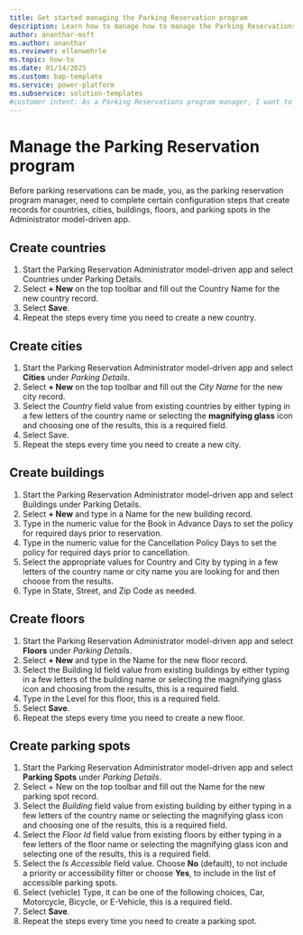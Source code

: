 ```yaml
---
title: Get started managing the Parking Reservation program
description: Learn how to manage how to manage the Parking Reservations app
author: ananthar-msft
ms.author: ananthar
ms.reviewer: ellenwehrle
ms.topic: how-to
ms.date: 01/14/2025
ms.custom: bap-template
ms.service: power-platform
ms.subservice: solution-templates
#customer intent: As a Parking Reservations program manager, I want to learn how to administrate the Parking Reservations program so that I can effectively manage parking spaces for people who need them.
---
```


# Manage the Parking Reservation program

Before parking reservations can be made, you, as the parking reservation program manager, need to complete certain configuration steps that create records for countries, cities, buildings, floors, and parking spots in the Administrator model-driven app.

## Create countries

1. Start the Parking Reservation Administrator model-driven app and select Countries under Parking Details.
1. Select **+ New** on the top toolbar and fill out the Country Name for the new country record.
1. Select **Save**.
1. Repeat the steps every time you need to create a new country.

## Create cities

1. Start the Parking Reservation Administrator model-driven app and select **Cities** under *Parking Details*.
1. Select **+ New** on the top toolbar and fill out the *City Name* for the new city record.
1. Select the *Country* field value from existing countries by either typing in a few letters of the country name or selecting the **magnifying glass** icon and choosing one of the results, this is a required field.
1. Select Save.
1. Repeat the steps every time you need to create a new city.

## Create buildings

1. Start the Parking Reservation Administrator model-driven app and select Buildings under Parking Details.
1. Select **+ New** and type in a Name for the new building record.
1. Type in the numeric value for the Book in Advance Days to set the policy for required days prior to reservation.
1. Type in the numeric value for the Cancellation Policy Days to set the policy for required days prior to cancellation.
1. Select the appropriate values for Country and City by typing in a few letters of the country name or city name you are looking for and then choose from the results.
1. Type in State, Street, and Zip Code as needed.

## Create floors

1. Start the Parking Reservation Administrator model-driven app and select **Floors** under *Parking Details*.
1. Select **+ New** and type in the Name for the new floor record.
1. Select the Building Id field value from existing buildings by either typing in a few letters of the building name or selecting the magnifying glass icon and choosing from the results, this is a required field.
1. Type in the Level for this floor, this is a required field.
1. Select **Save**.
1. Repeat the steps every time you need to create a new floor.

## Create parking spots

1. Start the Parking Reservation Administrator model-driven app and select **Parking Spots** under *Parking Details*.
1. Select + New on the top toolbar and fill out the Name for the new parking spot record.
1. Select the *Building* field value from existing building by either typing in a few letters of the country name or selecting the magnifying glass icon and choosing one of the results, this is a required field.
1. Select the *Floor Id* field value from existing floors by either typing in a few letters of the floor name or selecting the magnifying glass icon and selecting one of the results, this is a required field.
1. Select the *Is Accessible* field value. Choose **No** (default), to not include a priority or accessibility filter or choose **Yes**, to include in the list of accessible parking spots.
1. Select (vehicle) Type, it can be one of the following choices, Car, Motorcycle, Bicycle, or E-Vehicle, this is a required field.
1. Select **Save**.
1. Repeat the steps every time you need to create a parking spot.
